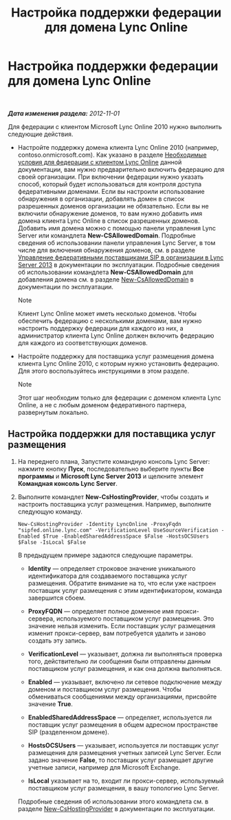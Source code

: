 ﻿---
title: Настройка поддержки федерации для домена Lync Online
TOCTitle: Настройка поддержки федерации для домена Lync Online
ms:assetid: 19d5d5be-cd7f-47b8-b6c5-651a3191def7
ms:mtpsurl: https://technet.microsoft.com/ru-ru/library/Hh202166(v=OCS.15)
ms:contentKeyID: 49309094
ms.date: 05/19/2016
mtps_version: v=OCS.15
ms.translationtype: HT
---

# Настройка поддержки федерации для домена Lync Online

 

_**Дата изменения раздела:** 2012-11-01_

Для федерации с клиентом Microsoft Lync Online 2010 нужно выполнить следующие действия.

  - Настройте поддержку домена клиента Lync Online 2010 (например, contoso.onmicrosoft.com). Как указано в разделе [Необходимые условия для федерации с клиентом Lync Online](lync-server-2013-prerequisites-for-federating-with-a-lync-online-customer.md) данной документации, вам нужно предварительно включить федерацию для своей организации. При включении федерации нужно указать способ, который будет использоваться для контроля доступа федеративными доменами. Если вы настроили использование обнаружения в организации, добавлять домен в список разрешенных доменов организации не обязательно. Если вы не включили обнаружение доменов, то вам нужно добавить имя домена клиента Lync Online в список разрешенных доменов. Добавить имя домена можно с помощью панели управления Lync Server или командлета **New-CSAllowedDomain**. Подробные сведения об использовании панели управления Lync Server, в том числе для включения обнаружения доменов, см. в разделе [Управление федеративными поставщиками SIP в организации в Lync Server 2013](lync-server-2013-manage-sip-federated-providers-for-your-organization.md) в документации по эксплуатации. Подробные сведения об использовании командлета **New-CSAllowedDomain** для добавления домена см. в разделе [New-CsAllowedDomain](https://docs.microsoft.com/en-us/powershell/module/skype/New-CsAllowedDomain) в документации по эксплуатации.
    
    > [!note]  
    > Клиент Lync Online может иметь несколько доменов. Чтобы обеспечить федерацию с несколькими доменами, вам нужно настроить поддержку федерации для каждого из них, а администратор клиента Lync Online должен включить федерацию для каждого из соответствующих доменов.

  - Настройте поддержку для поставщика услуг размещения домена клиента Lync Online 2010, с которым нужно установить федерацию. Для этого воспользуйтесь инструкциями в этом разделе.
    
    > [!note]  
    > Этот шаг необходим только для федерации с доменом клиента Lync Online, а не с любым доменом федеративного партнера, развернутым локально.

## Настройка поддержки для поставщика услуг размещения

1.  На переднего плана, Запустите командную консоль Lync Server: нажмите кнопку **Пуск**, последовательно выберите пункты **Все программы** и **Microsoft Lync Server 2013** и щелкните элемент **Командная консоль Lync Server**.

2.  Выполните командлет **New-CsHostingProvider**, чтобы создать и настроить поставщика услуг размещения. Например, выполните следующую команду.
    
        New-CsHostingProvider -Identity LyncOnline -ProxyFqdn "sipfed.online.lync.com" -VerificationLevel UseSourceVerification -Enabled $True -EnabledSharedAddressSpace $False -HostsOCSUsers $False -IsLocal $False
    
    В предыдущем примере задаются следующие параметры.
    
      - **Identity** — определяет строковое значение уникального идентификатора для создаваемого поставщика услуг размещения. Обратите внимание на то, что если уже настроен поставщик услуг размещения с этим идентификатором, команда завершится сбоем.
    
      - **ProxyFQDN** — определяет полное доменное имя прокси-сервера, используемого поставщиком услуг размещения. Это значение нельзя изменить. Если поставщик услуг размещения изменит прокси-сервер, вам потребуется удалить и заново создать эту запись.
    
      - **VerificationLevel** — указывает, должна ли выполняться проверка того, действительно ли сообщения были отправлены данным поставщиком услуг размещения, и как она должна выполняться.
    
      - **Enabled** — указывает, включено ли сетевое подключение между доменом и поставщиком услуг размещения. Чтобы обмениваться сообщениями между организациями, присвойте значение **True**.
    
      - **EnabledSharedAddressSpace** — определяет, используется ли поставщик услуг размещения в общем адресном пространстве SIP (разделенном домене).
    
      - **HostsOCSUsers** — указывает, используется ли поставщик услуг размещения для размещения учетных записей Lync Server. Если задано значение **False**, то поставщик услуг размещает другие учетные записи, например для Microsoft Exchange.
    
      - **IsLocal** указывает на то, входит ли прокси-сервер, используемый поставщиком услуг размещения, в вашу топологию Lync Server.
    
    Подробные сведения об использовании этого командлета см. в разделе [New-CsHostingProvider](https://docs.microsoft.com/en-us/powershell/module/skype/New-CsHostingProvider) в документации по эксплуатации.

